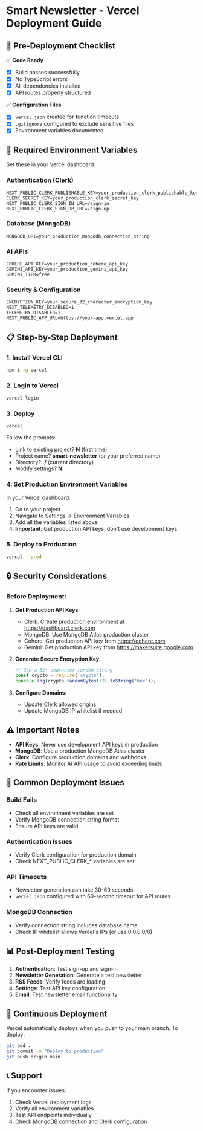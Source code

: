 # Smart Newsletter - Vercel Deployment Guide

## 🚀 Pre-Deployment Checklist

✅ **Code Ready**
- [x] Build passes successfully
- [x] No TypeScript errors
- [x] All dependencies installed
- [x] API routes properly structured

✅ **Configuration Files**
- [x] `vercel.json` created for function timeouts
- [x] `.gitignore` configured to exclude sensitive files
- [x] Environment variables documented

## 🔧 Required Environment Variables

Set these in your Vercel dashboard:

### Authentication (Clerk)
```
NEXT_PUBLIC_CLERK_PUBLISHABLE_KEY=your_production_clerk_publishable_key
CLERK_SECRET_KEY=your_production_clerk_secret_key
NEXT_PUBLIC_CLERK_SIGN_IN_URL=/sign-in
NEXT_PUBLIC_CLERK_SIGN_UP_URL=/sign-up
```

### Database (MongoDB)
```
MONGODB_URI=your_production_mongodb_connection_string
```

### AI APIs
```
COHERE_API_KEY=your_production_cohere_api_key
GEMINI_API_KEY=your_production_gemini_api_key
GEMINI_TIER=free
```

### Security & Configuration
```
ENCRYPTION_KEY=your_secure_32_character_encryption_key
NEXT_TELEMETRY_DISABLED=1
TELEMETRY_DISABLED=1
NEXT_PUBLIC_APP_URL=https://your-app.vercel.app
```

## 📋 Step-by-Step Deployment

### 1. Install Vercel CLI
```bash
npm i -g vercel
```

### 2. Login to Vercel
```bash
vercel login
```

### 3. Deploy
```bash
vercel
```

Follow the prompts:
- Link to existing project? **N** (first time)
- Project name? **smart-newsletter** (or your preferred name)
- Directory? **./** (current directory)
- Modify settings? **N**

### 4. Set Production Environment Variables
In your Vercel dashboard:
1. Go to your project
2. Navigate to Settings → Environment Variables
3. Add all the variables listed above
4. **Important**: Get production API keys, don't use development keys

### 5. Deploy to Production
```bash
vercel --prod
```

## 🔒 Security Considerations

### Before Deployment:
1. **Get Production API Keys**:
   - Clerk: Create production environment at https://dashboard.clerk.com
   - MongoDB: Use MongoDB Atlas production cluster
   - Cohere: Get production API key from https://cohere.com
   - Gemini: Get production API key from https://makersuite.google.com

2. **Generate Secure Encryption Key**:
   ```javascript
   // Use a 32+ character random string
   const crypto = require('crypto');
   console.log(crypto.randomBytes(32).toString('hex'));
   ```

3. **Configure Domains**:
   - Update Clerk allowed origins
   - Update MongoDB IP whitelist if needed

## ⚠️ Important Notes

- **API Keys**: Never use development API keys in production
- **MongoDB**: Use a production MongoDB Atlas cluster
- **Clerk**: Configure production domains and webhooks
- **Rate Limits**: Monitor AI API usage to avoid exceeding limits

## 🐛 Common Deployment Issues

### Build Fails
- Check all environment variables are set
- Verify MongoDB connection string format
- Ensure API keys are valid

### Authentication Issues
- Verify Clerk configuration for production domain
- Check NEXT_PUBLIC_CLERK_* variables are set

### API Timeouts
- Newsletter generation can take 30-60 seconds
- `vercel.json` configured with 60-second timeout for API routes

### MongoDB Connection
- Verify connection string includes database name
- Check IP whitelist allows Vercel's IPs (or use 0.0.0.0/0)

## 📊 Post-Deployment Testing

1. **Authentication**: Test sign-up and sign-in
2. **Newsletter Generation**: Generate a test newsletter
3. **RSS Feeds**: Verify feeds are loading
4. **Settings**: Test API key configuration
5. **Email**: Test newsletter email functionality

## 🔄 Continuous Deployment

Vercel automatically deploys when you push to your main branch. To deploy:

```bash
git add .
git commit -m "Deploy to production"
git push origin main
```

## 📞 Support

If you encounter issues:
1. Check Vercel deployment logs
2. Verify all environment variables
3. Test API endpoints individually
4. Check MongoDB connection and Clerk configuration